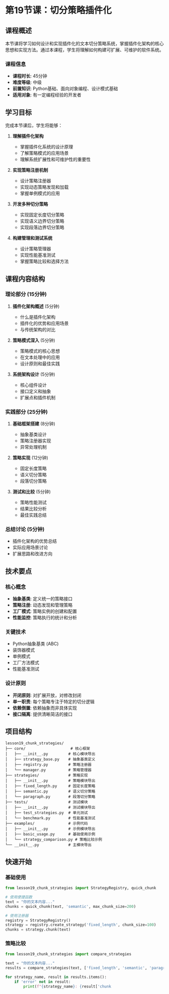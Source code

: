 # 第19节课：切分策略插件化

## 课程概述

本节课将学习如何设计和实现插件化的文本切分策略系统，掌握插件化架构的核心思想和实现方法。通过本课程，学生将理解如何构建可扩展、可维护的软件系统。

### 课程信息
- **课程时长**: 45分钟
- **难度等级**: 中级
- **前置知识**: Python基础、面向对象编程、设计模式基础
- **适用对象**: 有一定编程经验的开发者

## 学习目标

完成本节课后，学生将能够：

1. **理解插件化架构**
   - 掌握插件化系统的设计原理
   - 了解策略模式的应用场景
   - 理解系统扩展性和可维护性的重要性

2. **实现策略注册机制**
   - 设计策略注册器
   - 实现动态策略发现和加载
   - 掌握单例模式的应用

3. **开发多种切分策略**
   - 实现固定长度切分策略
   - 实现语义边界切分策略
   - 实现段落边界切分策略

4. **构建管理和测试系统**
   - 设计策略管理器
   - 实现性能基准测试
   - 掌握策略比较和选择方法

## 课程内容结构

### 理论部分 (15分钟)
1. **插件化架构概述** (5分钟)
   - 什么是插件化架构
   - 插件化的优势和应用场景
   - 与传统架构的对比

2. **策略模式深入** (5分钟)
   - 策略模式的核心思想
   - 在文本处理中的应用
   - 设计原则和最佳实践

3. **系统架构设计** (5分钟)
   - 核心组件设计
   - 接口定义和抽象
   - 扩展点和插件机制

### 实践部分 (25分钟)
1. **基础框架搭建** (8分钟)
   - 抽象基类设计
   - 策略注册器实现
   - 异常处理机制

2. **策略实现** (12分钟)
   - 固定长度策略
   - 语义切分策略
   - 段落切分策略

3. **测试和比较** (5分钟)
   - 策略性能测试
   - 结果比较分析
   - 最佳实践总结

### 总结讨论 (5分钟)
- 插件化架构的优势总结
- 实际应用场景讨论
- 扩展思路和改进方向

## 技术要点

### 核心概念
- **抽象基类**: 定义统一的策略接口
- **策略注册**: 动态发现和管理策略
- **工厂模式**: 策略实例的创建和配置
- **性能监控**: 策略执行的统计和分析

### 关键技术
- Python抽象基类 (ABC)
- 装饰器模式
- 单例模式
- 工厂方法模式
- 性能基准测试

### 设计原则
- **开闭原则**: 对扩展开放，对修改封闭
- **单一职责**: 每个策略专注于特定的切分逻辑
- **依赖倒置**: 依赖抽象而非具体实现
- **接口隔离**: 提供清晰简洁的接口

## 项目结构

```
lesson19_chunk_strategies/
├── core/                    # 核心框架
│   ├── __init__.py         # 核心模块导出
│   ├── strategy_base.py    # 抽象基类定义
│   ├── registry.py         # 策略注册器
│   └── manager.py          # 策略管理器
├── strategies/             # 策略实现
│   ├── __init__.py         # 策略模块导出
│   ├── fixed_length.py     # 固定长度策略
│   ├── semantic.py         # 语义切分策略
│   └── paragraph.py        # 段落切分策略
├── tests/                  # 测试模块
│   ├── __init__.py         # 测试模块导出
│   ├── test_strategies.py  # 单元测试
│   └── benchmark.py        # 性能基准测试
├── examples/               # 示例代码
│   ├── __init__.py         # 示例模块导出
│   ├── basic_usage.py      # 基础使用示例
│   └── strategy_comparison.py # 策略比较示例
└── __init__.py             # 主模块导出
```

## 快速开始

### 基础使用

```python
from lesson19_chunk_strategies import StrategyRegistry, quick_chunk

# 使用便捷函数
text = "你的文本内容..."
chunks = quick_chunk(text, 'semantic', max_chunk_size=200)

# 使用注册器
registry = StrategyRegistry()
strategy = registry.create_strategy('fixed_length', chunk_size=100)
chunks = strategy.chunk(text)
```

### 策略比较

```python
from lesson19_chunk_strategies import compare_strategies

text = "你的文本内容..."
results = compare_strategies(text, ['fixed_length', 'semantic', 'paragraph'])

for strategy_name, result in results.items():
    if 'error' not in result:
        print(f"{strategy_name}: {result['chunk
